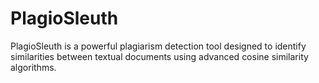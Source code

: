 # PlagioSleuth
PlagioSleuth is a powerful plagiarism detection tool designed to identify similarities between textual documents using advanced cosine similarity algorithms. 
